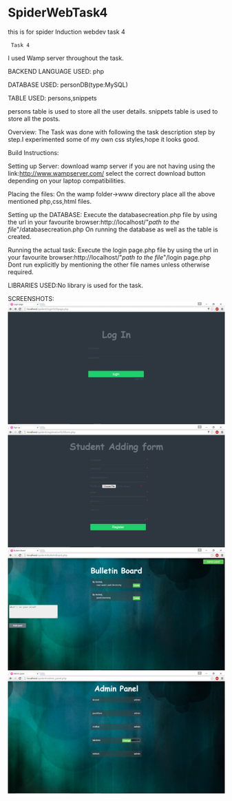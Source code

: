 # SpiderWebTask4
this is for spider Induction webdev task 4

     Task 4
I used Wamp server throughout the task.

BACKEND LANGUAGE USED: php

DATABASE USED: personDB(type:MySQL)

TABLE USED: persons,snippets

persons table is used to store all the user details.
snippets table is used to store all the posts.

Overview:
  The Task was done with following the task description step by step.I experimented some of my own css styles,hope it looks good.

Build Instructions:

 Setting up Server:
  download wamp server if you are not having using the link:http://www.wampserver.com/
  select the correct download button depending on your laptop compatibilities.

 Placing the files:
  On the wamp folder->www directory place all the above mentioned php,css,html files.

 Setting up the DATABASE:
  Execute the databasecreation.php file by using the url in your favourite browser:http://localhost/"*path to the file*"/databasecreation.php
  On running the database as well as the table is created.

 Running the actual task:
  Execute the login page.php file by using the url in your favourite browser:http://localhost/"*path to the file*"/login page.php
  Dont run explicitly by mentioning the other file names unless otherwise required.

LIBRARIES USED:No library is used for the task.


SCREENSHOTS:
![Login page](https://github.com/Arvindkrishna1997/SpiderWebTask4/blob/master/login%20page.png "Login page")
![Registration form](https://github.com/Arvindkrishna1997/SpiderWebTask4/blob/master/registration%20form.png "Registration form")
![bulletinboard](https://github.com/Arvindkrishna1997/SpiderWebTask4/blob/master/bulletinboard.png "bulletinboard")
![Admin_panel](https://github.com/Arvindkrishna1997/SpiderWebTask4/blob/master/admin_panel.png "admin_panel")